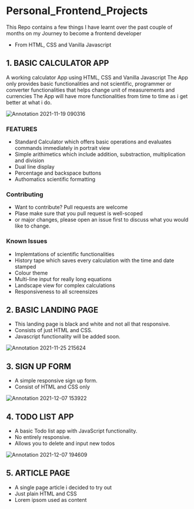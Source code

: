 # Personal_Frontend_Projects
This Repo contains a few things I have learnt over the past couple of months on my Journey to become a frontend developer
- From HTML, CSS and Vanilla Javascript

## 1. BASIC CALCULATOR APP
A working calculator App using HTML, CSS and Vanilla Javascript 
    The App only provides basic functionalities and not scientific, programmer or converter functionalities that helps change unit of measurements and currencies 
    The App will have more functionalities from time to time as i get better at what i do. 
    
    
![Annotation 2021-11-19 090316](https://user-images.githubusercontent.com/67446930/142587306-2e016d62-eb50-4f5a-8dd6-5b87d6424049.jpg)


### FEATURES
- Standard Calculator which offers basic operations and evaluates commands immediately in portrait view
- Simple arithimetics which include addition, substraction, multiplication and division
- Dual line display
- Percentage and backspace buttons
- Authomatics scientific formatting

### Contributing
- Want to contribute? Pull requests are welcome
- Plase make sure that you pull request is well-scoped
- or major changes, please open an issue first to discuss what you would like to change.

### Known Issues 
- Implemtations of scientific functionalities 
- History tape which saves every calculation with the time and date stamped
- Colour theme
- Multi-line input for really long equations
- Landscape view for complex calculations
- Responsiveness to all screensizes


## 2. BASIC LANDING PAGE
- This landing page is black and white and not all that responsive.
- Consists of just HTML and CSS.
- Javascript functionality will be added soon.

![Annotation 2021-11-25 215624](https://user-images.githubusercontent.com/67446930/143499172-e78b2061-8d1e-4caa-9133-f80afb1d22ee.jpg)


## 3. SIGN UP FORM
- A simple responsive sign up form.
- Consist of HTML and CSS only


![Annotation 2021-12-07 153922](https://user-images.githubusercontent.com/67446930/145049376-e7e6fae1-af23-4035-848e-d25ee0fe7d47.jpg)



## 4. TODO LIST APP
- A basic Todo list app with JavaScript functionality.
- No entirely responsive.
- Allows you to delete and input new todos 




![Annotation 2021-12-07 194609](https://user-images.githubusercontent.com/67446930/145088602-0ab365dc-8f7e-4953-b414-e802f1df3966.jpg)



## 5. ARTICLE PAGE 
- A single page article i decided to try out 
- Just plain HTML and CSS
- Lorem ipsom used as content
